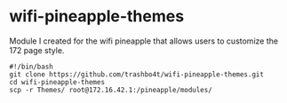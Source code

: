 # wifi-pineapple-themes
Module I created for the wifi pineapple that allows users to customize the 172 page style.

```
#!/bin/bash
git clone https://github.com/trashbo4t/wifi-pineapple-themes.git
cd wifi-pineapple-themes 
scp -r Themes/ root@172.16.42.1:/pineapple/modules/
```

